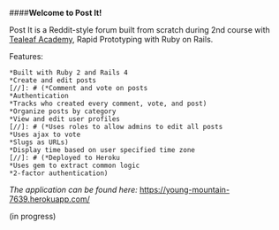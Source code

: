 ####**Welcome to Post It!**

Post It is a Reddit-style forum built from scratch during 2nd course with [Tealeaf Academy](gotealeaf.com), Rapid Prototyping with Ruby on Rails.


Features:

    *Built with Ruby 2 and Rails 4
    *Create and edit posts
    [//]: # (*Comment and vote on posts
    *Authentication
    *Tracks who created every comment, vote, and post)
    *Organize posts by category
    *View and edit user profiles
    [//]: # (*Uses roles to allow admins to edit all posts
    *Uses ajax to vote
    *Slugs as URLs)
    *Display time based on user specified time zone
    [//]: # (*Deployed to Heroku
    *Uses gem to extract common logic
    *2-factor authentication)



_The application can be found here:_ https://young-mountain-7639.herokuapp.com/

(in progress)